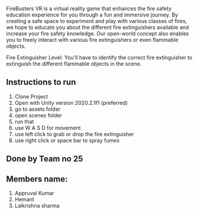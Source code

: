 FireBusters VR is a virtual reality game that enhances the fire safety education experience for you through a fun and immersive journey. By creating a safe space to experiment and play with various classes of fires, we hope to educate you about the different fire extinguishers available and increase your fire safety knowledge. Our open-world concept also enables you to freely interact with various fire extinguishers or even flammable objects.

Fire Extinguisher Level: You'll have to identify the correct fire extinguisher to extinguish the different flammable objects in the scene.

## Instructions to run
1. Clone Project
2. Open with Unity version 2020.2.1f1 (preferred)
3. go to assets folder
4. open scenes folder
5. run that
6. use W A S D for movement
7. use left click to grab or drop the fire extinguisher
8. use right click or space bar to spray fumes


## Done by Team no 25
## Members name:
1. Appruval Kumar
2. Hemant 
3. Lalkrishna sharma
